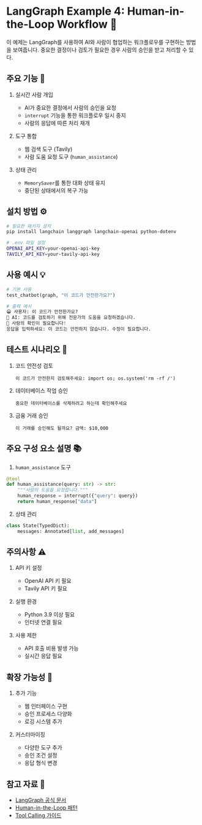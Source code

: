 # LangGraph Example 4: Human-in-the-Loop Workflow 🤝

이 예제는 LangGraph를 사용하여 AI와 사람이 협업하는 워크플로우를 구현하는 방법을 보여줍니다. 중요한 결정이나 검토가 필요한 경우 사람의 승인을 받고 처리할 수 있다.

## 주요 기능 🎯

1. 실시간 사람 개입
   - AI가 중요한 결정에서 사람의 승인을 요청
   - `interrupt` 기능을 통한 워크플로우 일시 중지
   - 사람의 응답에 따른 처리 재개

2. 도구 통합
   - 웹 검색 도구 (Tavily)
   - 사람 도움 요청 도구 (`human_assistance`)

3. 상태 관리
   - `MemorySaver`를 통한 대화 상태 유지
   - 중단된 상태에서의 복구 가능

## 설치 방법 ⚙️

```bash
# 필요한 패키지 설치
pip install langchain langgraph langchain-openai python-dotenv

# .env 파일 설정
OPENAI_API_KEY=your-openai-api-key
TAVILY_API_KEY=your-tavily-api-key
```

## 사용 예시 💡

```python
# 기본 사용
test_chatbot(graph, "이 코드가 안전한가요?")

# 출력 예시
😀 사용자: 이 코드가 안전한가요?
🤖 AI: 코드를 검토하기 위해 전문가의 도움을 요청하겠습니다.
👋 사람의 확인이 필요합니다!
응답을 입력하세요: 이 코드는 안전하지 않습니다. 수정이 필요합니다.
```

## 테스트 시나리오 🧪

1. 코드 안전성 검토
   ```
   이 코드가 안전한지 검토해주세요: import os; os.system('rm -rf /')
   ```

2. 데이터베이스 작업 승인
   ```
   중요한 데이터베이스를 삭제하려고 하는데 확인해주세요
   ```

3. 금융 거래 승인
   ```
   이 거래를 승인해도 될까요? 금액: $10,000
   ```

## 주요 구성 요소 설명 📚

1. `human_assistance` 도구
```python
@tool
def human_assistance(query: str) -> str:
    """사람의 도움을 요청합니다."""
    human_response = interrupt({"query": query})
    return human_response["data"]
```

2. 상태 관리
```python
class State(TypedDict):
    messages: Annotated[list, add_messages]
```

## 주의사항 ⚠️

1. API 키 설정
   - OpenAI API 키 필요
   - Tavily API 키 필요

2. 실행 환경
   - Python 3.9 이상 필요
   - 인터넷 연결 필요

3. 사용 제한
   - API 호출 비용 발생 가능
   - 실시간 응답 필요

## 확장 가능성 🚀

1. 추가 기능
   - 웹 인터페이스 구현
   - 승인 프로세스 다양화
   - 로깅 시스템 추가

2. 커스터마이징
   - 다양한 도구 추가
   - 승인 조건 설정
   - 응답 형식 변경

## 참고 자료 📖

- [LangGraph 공식 문서](https://python.langchain.com/docs/langgraph)
- [Human-in-the-Loop 패턴](https://python.langchain.com/docs/langgraph/patterns)
- [Tool Calling 가이드](https://python.langchain.com/docs/modules/model_io/tools)